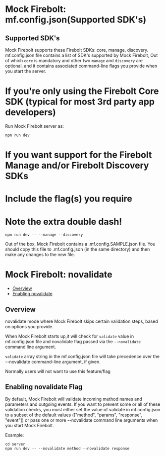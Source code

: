 Mock Firebolt: mf.config.json(Supported SDK's) 
=======================
## Supported SDK's

Mock Firebolt supports these Firebolt SDKs: core, manage, discovery.
mf.config.json file contains a list of SDK's supported by Mock Firebolt, Out of which `core` is mandatory and other two `manage` and `discovery` are optional.
and it contains associated command-line flags you provide when you start the server.
# If you're only using the Firebolt Core SDK (typical for most 3rd party app developers)
Run Mock Firebolt server as:
```
npm run dev
```

# If you want support for the Firebolt Manage and/or Firebolt Discovery SDKs
# Include the flag(s) you require
# Note the extra double dash!
```
npm run dev -- --manage --discovery
```

Out of the box, Mock Firebolt contains a .mf.config.SAMPLE.json file. You should copy this file to .mf.config.json (in the same directory) and then make any changes to the new file.


Mock Firebolt: novalidate 
=======================

- [Overview](#overview)
- [Enabling novalidate](#enabling-novalidate)

## Overview

novalidate mode where Mock Firebolt skips certain validation steps, based on options you provide.

When Mock Firebolt starts up,it will check for `validate` value in mf.config.json file and novalidate flag passed via the `--novalidate` command line argument.

`validate` array string in the mf.config.json file will take precedence over the --novalidate command-line argument, if given.

Normally users will not want to use this feature/flag

## Enabling novalidate Flag

By default, Mock Firebolt will validate incoming method names and parameters and outgoing events. If you want to prevent some or all of these validation checks, you must either set the value of validate in mf.config.json to a subset of the default values (["method", "params", "response", "event"]) or pass one or more --novalidate command line arguments when you start Mock Firebolt.

Example:
```
cd server
npm run dev -- --novalidate method --novalidate response
```
